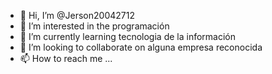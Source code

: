 - 👋 Hi, I’m @Jerson20042712
- 👀 I’m interested in  the programación
- 🌱 I’m currently learning tecnologia de la información
- 💞️ I’m looking to collaborate on alguna empresa reconocida
- 📫 How to reach me ...

<!---
Jerson20042712/Jerson20042712 is a ✨ special ✨ repository because its `README.md` (this file) appears on your GitHub profile.
You can click the Preview link to take a look at your changes.
--->
